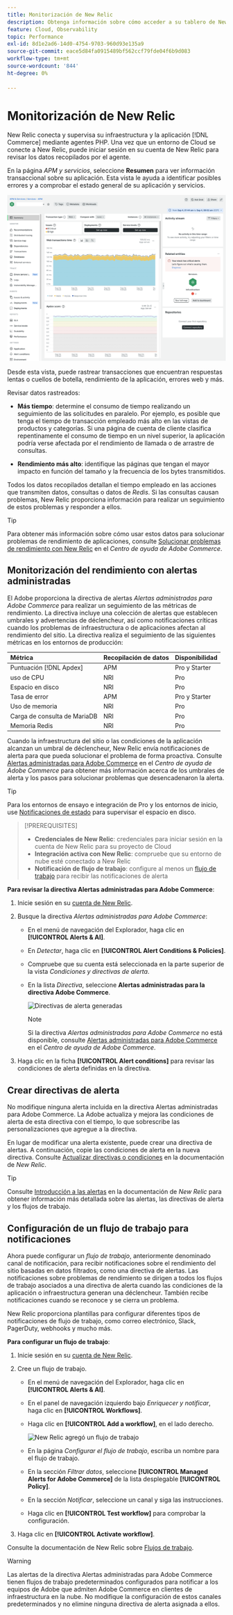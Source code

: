 ```yaml
---
title: Monitorización de New Relic
description: Obtenga información sobre cómo acceder a su tablero de New Relic y analizar los datos de su proyecto de Adobe Commerce en la nube.
feature: Cloud, Observability
topic: Performance
exl-id: 8d1e2ad6-14d0-4754-9703-960d93e135a9
source-git-commit: eace5d84fa0915489bf562ccf79fde04f6b9d083
workflow-type: tm+mt
source-wordcount: '844'
ht-degree: 0%

---
```


# Monitorización de New Relic

New Relic conecta y supervisa su infraestructura y la aplicación [!DNL Commerce] mediante agentes PHP. Una vez que un entorno de Cloud se conecte a New Relic, puede iniciar sesión en su cuenta de New Relic para revisar los datos recopilados por el agente.

En la página _APM y servicios_, seleccione **Resumen** para ver información transaccional sobre su aplicación. Esta vista le ayuda a identificar posibles errores y a comprobar el estado general de su aplicación y servicios.

![Página de información general de New Relic del proyecto en la nube](../../assets/new-relic/dashboard.png)

Desde esta vista, puede rastrear transacciones que encuentran respuestas lentas o cuellos de botella, rendimiento de la aplicación, errores web y más.

Revisar datos rastreados:

- **Más tiempo**: determine el consumo de tiempo realizando un seguimiento de las solicitudes en paralelo. Por ejemplo, es posible que tenga el tiempo de transacción empleado más alto en las vistas de productos y categorías. Si una página de cuenta de cliente clasifica repentinamente el consumo de tiempo en un nivel superior, la aplicación podría verse afectada por el rendimiento de llamada o de arrastre de consultas.

- **Rendimiento más alto**: identifique las páginas que tengan el mayor impacto en función del tamaño y la frecuencia de los bytes transmitidos.

Todos los datos recopilados detallan el tiempo empleado en las acciones que transmiten datos, consultas o datos de _Redis_. Si las consultas causan problemas, New Relic proporciona información para realizar un seguimiento de estos problemas y responder a ellos.

>[!TIP]
>
>Para obtener más información sobre cómo usar estos datos para solucionar problemas de rendimiento de aplicaciones, consulte [Solucionar problemas de rendimiento con New Relic](https://experienceleague.adobe.com/docs/commerce-knowledge-base/kb/troubleshooting/miscellaneous/troubleshoot-performance-using-new-relic-on-magento-commerce.html) en el _Centro de ayuda de Adobe Commerce_.

## Monitorización del rendimiento con alertas administradas

El Adobe proporciona la directiva de alertas _Alertas administradas para Adobe Commerce_ para realizar un seguimiento de las métricas de rendimiento. La directiva incluye una colección de alertas que establecen umbrales y advertencias de déclencheur, así como notificaciones críticas cuando los problemas de infraestructura o de aplicaciones afectan al rendimiento del sitio. La directiva realiza el seguimiento de las siguientes métricas en los entornos de producción:

| Métrica | Recopilación de datos | Disponibilidad |
|:-------------------|:----------------|:----------------|
| Puntuación [!DNL Apdex] | APM | Pro y Starter |
| uso de CPU | NRI | Pro |
| Espacio en disco | NRI | Pro |
| Tasa de error | APM | Pro y Starter |
| Uso de memoria | NRI | Pro |
| Carga de consulta de MariaDB | NRI | Pro |
| Memoria Redis | NRI | Pro |

Cuando la infraestructura del sitio o las condiciones de la aplicación alcanzan un umbral de déclencheur, New Relic envía notificaciones de alerta para que pueda solucionar el problema de forma proactiva. Consulte [Alertas administradas para Adobe Commerce](https://experienceleague.adobe.com/docs/commerce-knowledge-base/kb/support-tools/managed-alerts/managed-alerts-for-magento-commerce.html) en el _Centro de ayuda de Adobe Commerce_ para obtener más información acerca de los umbrales de alerta y los pasos para solucionar problemas que desencadenaron la alerta.

>[!TIP]
>
>Para los entornos de ensayo e integración de Pro y los entornos de inicio, use [Notificaciones de estado](../integrations/health-notifications.md) para supervisar el espacio en disco.

>[!PREREQUISITES]
>
>- **Credenciales de New Relic**: credenciales para iniciar sesión en la cuenta de New Relic para su proyecto de Cloud
>- **Integración activa con New Relic**: compruebe que su entorno de nube esté conectado a New Relic
>- **Notificación de flujo de trabajo**: configure al menos un [flujo de trabajo](#set-up-a-workflow-for-notifications) para recibir las notificaciones de alerta

**Para revisar la directiva Alertas administradas para Adobe Commerce**:

1. Inicie sesión en su [cuenta de New Relic](https://login.newrelic.com/login).

1. Busque la directiva _Alertas administradas para Adobe Commerce_:

   - En el menú de navegación del Explorador, haga clic en **[!UICONTROL Alerts & AI]**.

   - En _Detectar_, haga clic en **[!UICONTROL Alert Conditions & Policies]**.

   - Compruebe que su cuenta está seleccionada en la parte superior de la vista _Condiciones y directivas de alerta_.

   - En la lista _Directiva_, seleccione **Alertas administradas para la directiva Adobe Commerce**.

     ![Directivas de alerta generadas](../../assets/new-relic/managed-alerts-policy.png)

     >[!NOTE]
     >
     >Si la directiva _Alertas administradas para Adobe Commerce_ no está disponible, consulte [Alertas administradas para Adobe Commerce](https://experienceleague.adobe.com/docs/commerce-knowledge-base/kb/support-tools/managed-alerts/managed-alerts-for-magento-commerce.html) en el _Centro de ayuda de Adobe Commerce_.

1. Haga clic en la ficha **[!UICONTROL Alert conditions]** para revisar las condiciones de alerta definidas en la directiva.

## Crear directivas de alerta

No modifique ninguna alerta incluida en la directiva Alertas administradas para Adobe Commerce. La Adobe actualiza y mejora las condiciones de alerta de esta directiva con el tiempo, lo que sobrescribe las personalizaciones que agregue a la directiva.

En lugar de modificar una alerta existente, puede crear una directiva de alertas. A continuación, copie las condiciones de alerta en la nueva directiva. Consulte [Actualizar directivas o condiciones](https://docs.newrelic.com/docs/alerts-applied-intelligence/new-relic-alerts/alert-policies/update-or-disable-policies-conditions/) en la documentación de _New Relic_.

>[!TIP]
>
>Consulte [Introducción a las alertas](https://docs.newrelic.com/docs/alerts-applied-intelligence/new-relic-alerts/learn-alerts/alerts-concepts-workflow/) en la documentación de _New Relic_ para obtener información más detallada sobre las alertas, las directivas de alerta y los flujos de trabajo.

## Configuración de un flujo de trabajo para notificaciones

Ahora puede configurar un _flujo de trabajo_, anteriormente denominado canal de notificación, para recibir notificaciones sobre el rendimiento del sitio basadas en datos filtrados, como una directiva de alertas. Las notificaciones sobre problemas de rendimiento se dirigen a todos los flujos de trabajo asociados a una directiva de alerta cuando las condiciones de la aplicación o infraestructura generan una déclencheur. También recibe notificaciones cuando se reconoce y se cierra un problema.

New Relic proporciona plantillas para configurar diferentes tipos de notificaciones de flujo de trabajo, como correo electrónico, Slack, PagerDuty, webhooks y mucho más.

**Para configurar un flujo de trabajo**:

1. Inicie sesión en su [cuenta de New Relic](https://login.newrelic.com/login).

1. Cree un flujo de trabajo.

   - En el menú de navegación del Explorador, haga clic en **[!UICONTROL Alerts & AI]**.

   - En el panel de navegación izquierdo bajo _Enriquecer y notificar_, haga clic en **[!UICONTROL Workflows]**.

   - Haga clic en **[!UICONTROL Add a workflow]**, en el lado derecho.

     ![New Relic agregó un flujo de trabajo](../../assets/new-relic/add-a-workflow.png)

   - En la página _Configurar el flujo de trabajo_, escriba un nombre para el flujo de trabajo.

   - En la sección _Filtrar datos_, seleccione **[!UICONTROL Managed Alerts for Adobe Commerce]** de la lista desplegable **[!UICONTROL Policy]**.

   - En la sección _Notificar_, seleccione un canal y siga las instrucciones.

   - Haga clic en **[!UICONTROL Test workflow]** para comprobar la configuración.

1. Haga clic en **[!UICONTROL Activate workflow]**.

Consulte la documentación de New Relic sobre [Flujos de trabajo](https://docs.newrelic.com/docs/alerts-applied-intelligence/applied-intelligence/incident-workflows/incident-workflows/).

>[!WARNING]
>
>Las alertas de la directiva Alertas administradas para Adobe Commerce tienen flujos de trabajo predeterminados configurados para notificar a los equipos de Adobe que admiten Adobe Commerce en clientes de infraestructura en la nube. No modifique la configuración de estos canales predeterminados y no elimine ninguna directiva de alerta asignada a ellos.
